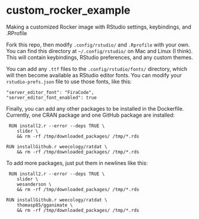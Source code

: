 # custom_rocker_example
Making a customized Rocker image with RStudio settings, keybindings, and .RProfile

Fork this repo, then modify `.config/rstudio/` and `.Rprofile` with your own. You can find this directory at `~/.config/rstudio/` on Mac and Linux (I think). This will contain keybindings, RStudio preferences, and any custom themes.

You can add any `.ttf` files to the `.config/rstudio/fonts/` directory, which will then become available as RStudio editor fonts. You can modify your `rstudio-prefs.json` file to use those fonts, like this:

```{json}
"server_editor_font": "FiraCode",
"server_editor_font_enabled": true
```
 Finally, you can add any other packages to be installed in the Dockerfile. Currently, one CRAN package and one GitHub package are installed:
 
```{Dockerfile}
 RUN install2.r --error --deps TRUE \
    slider \
    && rm -rf /tmp/downloaded_packages/ /tmp/*.rds

RUN installGithub.r weecology/ratdat \
    && rm -rf /tmp/downloaded_packages/ /tmp/*.rds
```

To add more packages, just put them in newlines like this:

```{Dockerfile}
 RUN install2.r --error --deps TRUE \
    slider \
    wesanderson \
    && rm -rf /tmp/downloaded_packages/ /tmp/*.rds

RUN installGithub.r weecology/ratdat \
    thomasp85/gganimate \
    && rm -rf /tmp/downloaded_packages/ /tmp/*.rds
```
